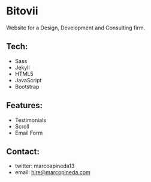 # Bitovii

Website for a Design, Development and Consulting firm.

## Tech:

* Sass
* Jekyll
* HTML5
* JavaScript
* Bootstrap


## Features:

* Testimonials
* Scroll
* Email Form

## Contact:

* twitter: marcoapineda13
* email: hire@marcopineda.com
